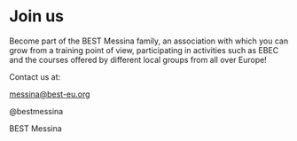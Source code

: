 # Join us

Become part of the BEST Messina family, an association with which you can grow from a training point of view, participating in activities such as EBEC and the courses offered by different local groups from all over Europe!

Contact us at:

messina@best-eu.org

@bestmessina

BEST Messina

